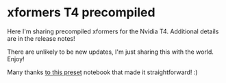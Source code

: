 # xformers T4 precompiled

Here I'm sharing precompiled xformers for the Nvidia T4. Additional details are in the release notes!

There are unlikely to be new updates, I'm just sharing this with the world. Enjoy!

Many thanks [to this preset](https://github.com/Isotr0py/xformers-prebuild-wheels/blob/main/xformers_prebuild.ipynb) notebook that made it straightforward! :)
